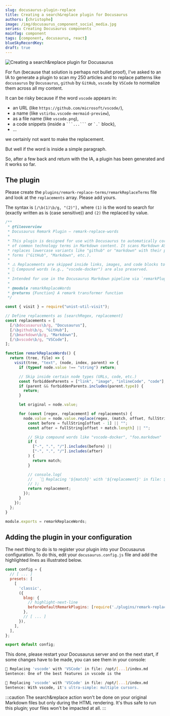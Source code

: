 ```yaml
---
slug: docusaurus-plugin-replace
title: Creating a search&replace plugin for Docusaurus
authors: [christophe]
image: /img/docusaurus_component_social_media.jpg
series: Creating Docusaurus components
mainTag: component
tags: [component, docusaurus, react]
blueSkyRecordKey:
draft: true
---
```


<!-- cspell:ignore vstirbu -->

![Creating a search&replace plugin for Docusaurus](/img/docusaurus_component_banner.jpg)

For fun (because that solution is perhaps not bullet proof), I've asked to an IA to generate a plugin to scan my 250 articles and to replace patterns like `docusaurus` by `Docusaurus`, `github` by `GitHub`, `vscode` by `VSCode` to normalize them across all my content.

It can be risky because if the word `vscode` appears in:

* an URL (like `https://github.com/microsoft/vscode/`),
* a name (like `vstirbu.vscode-mermaid-preview`),
* as a file name (like `vscode.png`),
* a code snippets (inside a <code>\```...\```</code> or <code>\`.\`</code> block),
* ...

we certainly not want to make the replacement.

But well if the word is inside a simple paragraph.

So, after a few back and return with the IA, a plugin has been generated and it works so far.

<!-- truncate -->

## The plugin

Please create the `plugins/remark-replace-terms/remarkReplaceTerms` file and look at the `replacements` array. Please add yours.

The syntax is `[/\b(1)\b/g, "(2)"],` where `(1)` is the word to search for (exactly written as is (case sensitive)) and `(2)` the replaced by value.

<Snippet filename="plugins/remark-replace-terms/remarkReplaceTerms">

```js
/**
 * @fileoverview
 * Docusaurus Remark Plugin – remark-replace-words
 *
 * This plugin is designed for use with Docusaurus to automatically correct the casing
 * of common technology terms in Markdown content. It scans Markdown AST text nodes and
 * replaces lowercase variants like "github" or "markdown" with their properly capitalized
 * forms ("GitHub", "Markdown", etc.).
 *
 * ⚠️ Replacements are skipped inside links, images, and code blocks to avoid unintended changes.
 * 🧠 Compound words (e.g., "vscode-docker") are also preserved.
 *
 * Intended for use in the Docusaurus Markdown pipeline via `remarkPlugins`.
 *
 * @module remarkReplaceWords
 * @returns {Function} A remark transformer function
 */

const { visit } = require("unist-util-visit");

// Define replacements as [searchRegex, replacement]
const replacements = [
  [/\bdocusaurus\b/g, "Docusaurus"],
  [/\bgithub\b/g, "GitHub"],
  [/\bmarkdown\b/g, "Markdown"],
  [/\bvscode\b/g, "VSCode"],
];

function remarkReplaceWords() {
  return (tree, file) => {
    visit(tree, "text", (node, index, parent) => {
      if (typeof node.value !== "string") return;

      // Skip inside certain node types (URLs, code, etc.)
      const forbiddenParents = ["link", "image", "inlineCode", "code"];
      if (parent && forbiddenParents.includes(parent.type)) {
        return;
      }

      let original = node.value;

      for (const [regex, replacement] of replacements) {
        node.value = node.value.replace(regex, (match, offset, fullString) => {
          const before = fullString[offset - 1] || "";
          const after = fullString[offset + match.length] || "";

          // Skip compound words like "vscode-docker", "foo.markdown"
          if (
            ["-", ".", "/"].includes(before) ||
            ["-", ".", "/"].includes(after)
          ) {
            return match;
          }

          // console.log(
          //   `🔎 Replacing '${match}' with '${replacement}' in file: ${file.path}\nSentence: ${fullString}`
          // );
          return replacement;
        });
      }
    });
  };
}

module.exports = remarkReplaceWords;

```

</Snippet>

## Adding the plugin in your configuration

The next thing to do is to register your plugin into your Docusaurus configuration. To do this, edit your `docusaurus.config.js` file and add the highlighted lines as illustrated below.

<Snippet filename="docusaurus.config.js">

```js
const config = {
  // [ ... ]
  presets: [
    [
      'classic',
      ({
        blog: {
          // highlight-next-line
          beforeDefaultRemarkPlugins: [require('./plugins/remark-replace-terms/remarkReplaceTerms')],
        },
        // [ ... ]
      }),
    ],
  ],
};

export default config;

```

</Snippet>

This done, please restart your Docusaurus server and on the next start, if some changes have to be made, you can see them in your console:

```bash
🔎 Replacing 'vscode' with 'VSCode' in file: /opt/[...]/index.md
Sentence: One of the best features in vscode is the

🔎 Replacing 'vscode' with 'VSCode' in file: /opt/[...]/index.md
Sentence: With vscode, it's ultra-simple: multiple cursors.
```

:::caution
The search&replace action won't be done on your original Markdown files but only during the HTML rendering. It's thus safe to run this plugin; your files won't be impacted at all.
:::
